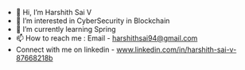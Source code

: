 - 👋 Hi, I’m Harshith Sai V
- 👀 I’m interested in CyberSecurity in Blockchain
- 🌱 I’m currently learning Spring 
- 📫 How to reach me : Email - harshithsai94@gmail.com
- Connect with me on linkedin - www.linkedin.com/in/harshith-sai-v-87668218b

<!---
godfather2327/godfather2327 is a ✨ special ✨ repository because its `README.md` (this file) appears on your GitHub profile.
You can click the Preview link to take a look at your changes.
--->
